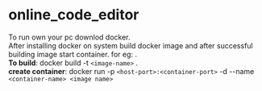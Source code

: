 # online_code_editor
To run own your pc downlod docker.\
After installing docker on system build docker image and after successful building image start container.
for eg: .\
__To build__: docker build -t `<image-name>` . \
__create container__:  docker run -p `<host-port>:<container-port>` -d --name `<container-name> <image name>` 

